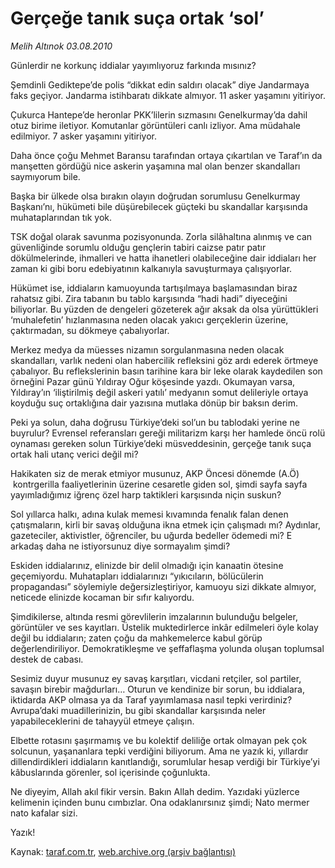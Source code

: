 # Gerçeğe tanık suça ortak ‘sol’

*Melih Altınok 03.08.2010*

<div class="yazi"><p>Günlerdir ne korkunç iddialar yayımlıyoruz farkında mısınız? </p>
<p>Şemdinli Gediktepe’de polis “dikkat edin saldırı olacak” diye Jandarmaya faks geçiyor. Jandarma istihbaratı dikkate almıyor. 11 asker yaşamını yitiriyor. </p>
<p>Çukurca Hantepe’de heronlar PKK’lilerin sızmasını Genelkurmay’da dahil otuz birime iletiyor. Komutanlar görüntüleri canlı izliyor. Ama müdahale edilmiyor. 7 asker yaşamını yitiriyor.</p>
<p>Daha önce çoğu Mehmet Baransu tarafından ortaya çıkartılan ve Taraf’ın da manşetten gördüğü nice askerin yaşamına mal olan benzer skandalları saymıyorum bile.</p>
<p>Başka bir ülkede olsa bırakın olayın doğrudan sorumlusu Genelkurmay Başkanı’nı, hükümeti bile düşürebilecek güçteki bu skandallar karşısında muhataplarından tık yok. </p>
<p>TSK doğal olarak savunma pozisyonunda. Zorla silâhaltına alınmış ve can güvenliğinde sorumlu olduğu gençlerin tabiri caizse patır patır dökülmelerinde, ihmalleri ve hatta ihanetleri olabileceğine dair iddiaları her zaman ki gibi boru edebiyatının kalkanıyla savuşturmaya çalışıyorlar.</p>
<p>Hükümet ise, iddiaların kamuoyunda tartışılmaya başlamasından biraz rahatsız gibi. Zira tabanın bu tablo karşısında “hadi hadi” diyeceğini biliyorlar. Bu yüzden de dengeleri gözeterek ağır aksak da olsa yürüttükleri ‘muhalefetin’ hızlanmasına neden olacak yakıcı gerçeklerin üzerine, çaktırmadan, su dökmeye çabalıyorlar.</p>
<p>Merkez medya da müesses nizamın sorgulanmasına neden olacak skandalları, varlık nedeni olan habercilik refleksini göz ardı ederek örtmeye çabalıyor. Bu reflekslerinin basın tarihine kara bir leke olarak kaydedilen son örneğini Pazar günü Yıldıray Oğur köşesinde yazdı. Okumayan varsa, Yıldıray’ın ‘iliştirilmiş değil askeri yatılı’ medyanın somut delileriyle ortaya koyduğu suç ortaklığına dair yazısına mutlaka dönüp bir baksın derim.</p>
<p>Peki ya solun, daha doğrusu Türkiye’deki sol’un bu tablodaki yerine ne buyrulur? Evrensel referansları gereği militarizm karşı her hamlede öncü rolü oynaması gereken solun Türkiye’deki müsveddesinin, gerçeğe tanık suça ortak hali utanç verici değil mi?</p>
<p>Hakikaten siz de merak etmiyor musunuz, AKP Öncesi dönemde (A.Ö)  kontrgerilla faaliyetlerinin üzerine cesaretle giden sol, şimdi sayfa sayfa yayımladığımız iğrenç özel harp taktikleri karşısında niçin suskun?</p>
<p>Sol yıllarca halkı, adına kulak memesi kıvamında fenalık falan denen çatışmaların, kirli bir savaş olduğuna ikna etmek için çalışmadı mı? Aydınlar, gazeteciler, aktivistler, öğrenciler, bu uğurda bedeller ödemedi mi? E arkadaş daha ne istiyorsunuz diye sormayalım şimdi? </p>
<p>Eskiden iddialarınız, elinizde bir delil olmadığı için kanaatin ötesine geçemiyordu. Muhatapları iddialarınızı “yıkıcıların, bölücülerin propagandası” söylemiyle değersizleştiriyor, kamuoyu sizi dikkate almıyor, neticede elinizde kocaman bir sıfır kalıyordu.  </p>
<p>Şimdikilerse, altında resmi görevlilerin imzalarının bulunduğu belgeler, görüntüler ve ses kayıtları. Üstelik muktedirlerce inkâr edilmeleri öyle kolay değil bu iddiaların; zaten çoğu da mahkemelerce kabul görüp değerlendiriliyor. Demokratikleşme ve şeffaflaşma yolunda oluşan toplumsal destek de cabası.</p>
<p>Sesimiz duyur musunuz ey savaş karşıtları, vicdani retçiler, sol partiler, savaşın birebir mağdurları… Oturun ve kendinize bir sorun, bu iddialara, iktidarda AKP olmasa ya da Taraf yayımlamasa nasıl tepki verirdiniz? Avrupa’daki muadillerinizin, bu gibi skandallar karşısında neler yapabileceklerini de tahayyül etmeye çalışın.</p>
<p>Elbette rotasını şaşırmamış ve bu kolektif deliliğe ortak olmayan pek çok solcunun, yaşananlara tepki verdiğini biliyorum. Ama ne yazık ki, yıllardır dillendirdikleri iddiaların kanıtlandığı, sorumlular hesap verdiği bir Türkiye’yi kâbuslarında görenler, sol içerisinde çoğunlukta.</p>
<p>Ne diyeyim, Allah akıl fikir versin. Bakın Allah dedim. Yazıdaki yüzlerce kelimenin içinden bunu cımbızlar. Ona odaklanırsınız şimdi; Nato mermer nato kafalar sizi.</p>
<p>Yazık! </p>
</div>

Kaynak: [taraf.com.tr](http://www.taraf.com.tr:80/melih-altinok/makale-gercege-tanik-suca-ortak-sol.htm), [web.archive.org (arşiv bağlantısı)](http://web.archive.org/web/20100804204609/http://www.taraf.com.tr:80/melih-altinok/makale-gercege-tanik-suca-ortak-sol.htm)

